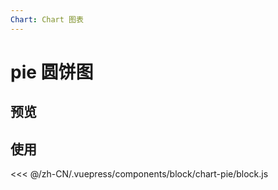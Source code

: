 ```yaml
---
Chart: Chart 图表
---
```

# pie 圆饼图

## 预览
<ClientOnly>
<block-chart-pie-demo />
</ClientOnly>

## 使用
<<< @/zh-CN/.vuepress/components/block/chart-pie/block.js
